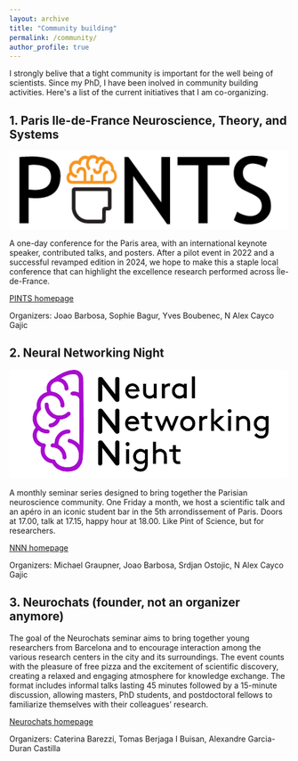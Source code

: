 ```yaml
---
layout: archive
title: "Community building"
permalink: /community/
author_profile: true
---
```


I strongly belive that a tight community is important for the well being of scientists. Since my PhD, I have been inolved in community building activities. Here's a list of the current initiatives that I am co-organizing.


## 1. Paris Ile-de-France Neuroscience, Theory, and Systems
  
<img src="../images/pints_header_10.png" alt="image" style="width:500px;height:auto;">


A one-day conference for the Paris area, with an international keynote speaker, contributed talks, and posters. After a pilot event in 2022 and a successful revamped edition in 2024, we hope to make this a staple local conference that can highlight the excellence research performed across Île-de-France. 

[PINTS homepage](pints.fr) 

Organizers: Joao Barbosa, Sophie Bagur, Yves Boubenec, N Alex Cayco Gajic


## 2. Neural Networking Night

<img src="../images/logo-NNN_small2.png" alt="image" style="width:500px;height:auto;">



A monthly seminar series designed to bring together the Parisian neuroscience community. One Friday a month, we host a scientific talk and an apéro in an iconic student bar in the 5th arrondissement of Paris. Doors at 17.00, talk at 17.15, happy hour at 18.00. Like Pint of Science, but for researchers.

[NNN homepage](https://neuralnetworkingnight.github.io/)

Organizers: Michael Graupner, Joao Barbosa, Srdjan Ostojic, N Alex Cayco Gajic 

## 3. Neurochats (founder, not an organizer anymore)

The goal of the Neurochats seminar aims to bring together young researchers from Barcelona and to encourage interaction among the various research centers in the city and its surroundings. The event counts with the pleasure of free pizza and the excitement of scientific discovery, creating a relaxed and engaging atmosphere for knowledge exchange. The format includes informal talks lasting 45 minutes followed by a 15-minute discussion, allowing masters, PhD students, and postdoctoral fellows to familiarize themselves with their colleagues’ research.

[Neurochats homepage](https://www.crm.cat/neurochats-seminar/)

Organizers: Caterina Barezzi, Tomas Berjaga I Buisan, Alexandre Garcia-Duran Castilla
